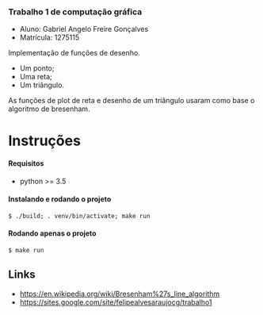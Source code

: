 ### Trabalho 1 de computação gráfica

- Aluno: Gabriel Angelo Freire Gonçalves
- Matrícula: 1275115

Implementação de funções de desenho.

-  Um ponto;
-  Uma reta;
-  Um triângulo.

As funções de plot de reta e desenho de um triângulo usaram como base o algoritmo de bresenham.

Instruções
=============
#### Requisitos
* python >= 3.5

#### Instalando e rodando o projeto
`$ ./build; . venv/bin/activate; make run`

#### Rodando apenas o projeto
`$ make run`

## Links
- https://en.wikipedia.org/wiki/Bresenham%27s_line_algorithm
- https://sites.google.com/site/felipealvesaraujocg/trabalho1
